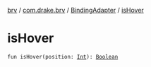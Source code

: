 [brv](../../index.md) / [com.drake.brv](../index.md) / [BindingAdapter](index.md) / [isHover](./is-hover.md)

# isHover

`fun isHover(position: `[`Int`](https://kotlinlang.org/api/latest/jvm/stdlib/kotlin/-int/index.html)`): `[`Boolean`](https://kotlinlang.org/api/latest/jvm/stdlib/kotlin/-boolean/index.html)